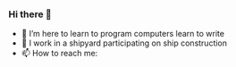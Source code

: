 ### Hi there 👋


- 🌱 I’m here to learn to program computers learn to write 
- 👯 I work in a shipyard participating on ship construction
- 📫 How to reach me:


<!--
**hari983/hari983** is a ✨ _special_ ✨ repository because its `README.md` (this file) appears on your GitHub profile.

Here are some ideas to get you started:

- 🔭 I’m currently working on ...
 ...
- 👯 I’m looking to collaborate on ...
- 🤔 I’m looking for help with ...
- 💬 Ask me about ...
- 📫 How to reach me: ...
- 😄 Pronouns: ...
- ⚡ Fun fact: ...
-->
